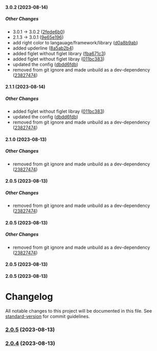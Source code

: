 #### 3.0.2 (2023-08-14)

##### Other Changes

*  3.0.1 -> 3.0.2 ([2fede6b0](https://github.com/HarshKumarraghav/balloon.js/commit/2fede6b06de12e9f407ba9190ce6e40433d2a5ee))
*  2.1.3 -> 3.0.1 ([9e65e196](https://github.com/HarshKumarraghav/balloon.js/commit/9e65e196d910a9e970c1e30024333832744af9f8))
*  add right color to langauage/framework/library ([d0a8b9ab](https://github.com/HarshKumarraghav/balloon.js/commit/d0a8b9abb1020c0684d03c8a030dd8b0a7b021be))
*  added upderline ([8a5ab2b4](https://github.com/HarshKumarraghav/balloon.js/commit/8a5ab2b4b913688472beaade83070e03d6ef0fc7))
*  added figlet without figlet library ([fba671c3](https://github.com/HarshKumarraghav/balloon.js/commit/fba671c3debc7c887bbd3e3f0a19ad2af617f5f8))
*  added figlet without figlet libray ([011bc383](https://github.com/HarshKumarraghav/balloon.js/commit/011bc3836f726cfc5467c2e3d2a742c703c826e1))
*  updated the config ([dbdd6fdb](https://github.com/HarshKumarraghav/balloon.js/commit/dbdd6fdbd3bfcc451c1937768affb0bc9deaa2dc))
*  removed from git ignore and made unbuild as a dev-dependency ([23827474](https://github.com/HarshKumarraghav/balloon.js/commit/23827474a2474d57928d85b76afdb29a07ecc02a))

#### 2.1.1 (2023-08-14)

##### Other Changes

*  added figlet without figlet libray ([011bc383](https://github.com/HarshKumarraghav/balloon.js/commit/011bc3836f726cfc5467c2e3d2a742c703c826e1))
*  updated the config ([dbdd6fdb](https://github.com/HarshKumarraghav/balloon.js/commit/dbdd6fdbd3bfcc451c1937768affb0bc9deaa2dc))
*  removed from git ignore and made unbuild as a dev-dependency ([23827474](https://github.com/HarshKumarraghav/balloon.js/commit/23827474a2474d57928d85b76afdb29a07ecc02a))

#### 2.1.0 (2023-08-13)

##### Other Changes

*  removed from git ignore and made unbuild as a dev-dependency ([23827474](https://github.com/HarshKumarraghav/balloon.js/commit/23827474a2474d57928d85b76afdb29a07ecc02a))

#### 2.0.5 (2023-08-13)

##### Other Changes

*  removed from git ignore and made unbuild as a dev-dependency ([23827474](https://github.com/HarshKumarraghav/balloon.js/commit/23827474a2474d57928d85b76afdb29a07ecc02a))

#### 2.0.5 (2023-08-13)

##### Other Changes

*  removed from git ignore and made unbuild as a dev-dependency ([23827474](https://github.com/HarshKumarraghav/balloon.js/commit/23827474a2474d57928d85b76afdb29a07ecc02a))

#### 2.0.5 (2023-08-13)

#### 2.0.5 (2023-08-13)

# Changelog

All notable changes to this project will be documented in this file. See [standard-version](https://github.com/conventional-changelog/standard-version) for commit guidelines.

### [2.0.5](https://github.com/HarshKumarraghav/balloon.js/compare/v2.0.4...v2.0.5) (2023-08-13)

### [2.0.4](https://github.com/HarshKumarraghav/balloon.js/compare/v2.0.3...v2.0.4) (2023-08-13)
